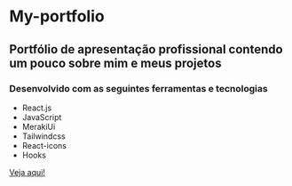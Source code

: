 # My-portfolio

## Portfólio de apresentação profissional contendo um pouco sobre mim e meus projetos

### Desenvolvido com as seguintes ferramentas e tecnologias

<ul>
  <li>React.js</li>
  <li>JavaScript</li>
  <li>MerakiUi</li>
  <li>Tailwindcss</li>
  <li>React-icons</li>
  <li>Hooks</li>
</ul>

<a href="https://my-portfolio-vgrl.vercel.app/" target="_blank" >Veja aqui!</a>

